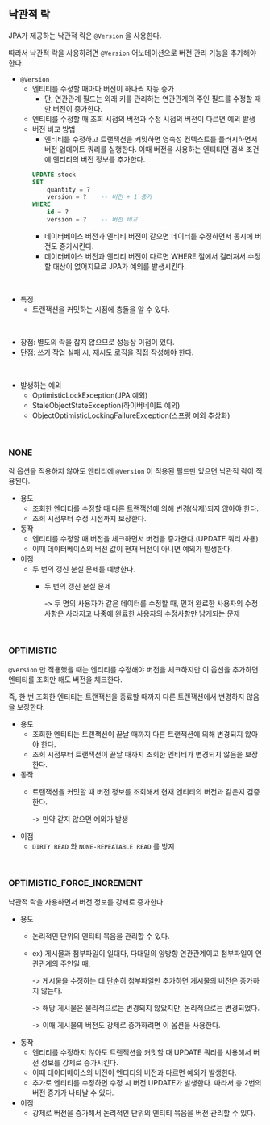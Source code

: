 ## 낙관적 락

JPA가 제공하는 낙관적 락은 `@Version` 을 사용한다.

따라서 낙관적 락을 사용하려면 `@Version` 어노테이션으로 버전 관리 기능을 추가해야 한다.

* `@Version`
  * 엔티티를 수정할 때마다 버전이 하나씩 자동 증가
    * 단, 연관관계 필드는 외래 키를 관리하는 연관관계의 주인 필드를 수정할 때만 버전이 증가한다.
  * 엔티티를 수정할 때 조회 시점의 버전과 수정 시점의 버전이 다르면 예외 발생
  * 버전 비교 방법
    * 엔티티를 수정하고 트랜잭션을 커밋하면 영속성 컨텍스트를 플러시하면서 버전 업데이트 쿼리를 실행한다. 이때 버전을 사용하는 엔티티면 검색 조건에 엔티티의 버전 정보를 추가한다.
    ~~~sql
    UPDATE stock
    SET
        quantity = ?
        version = ?    -- 버전 + 1 증가
    WHERE
        id = ?
        version = ?    -- 버전 비교
    ~~~
    * 데이터베이스 버전과 엔티티 버전이 같으면 데이터를 수정하면서 동시에 버전도 증가시킨다.
    * 데이터베이스 버전과 엔티티 버전이 다르면 WHERE 절에서 걸러져서 수정할 대상이 없어지므로 JPA가 예외를 발생시킨다.

<br/>

* 특징 
  * 트랜잭션을 커밋하는 시점에 충돌을 알 수 있다.

<br/>

* 장점: 별도의 락을 잡지 않으므로 성능상 이점이 있다.
* 단점: 쓰기 작업 실패 시, 재시도 로직을 직접 작성해야 한다.

<br/>

* 발생하는 예외 
  * OptimisticLockException(JPA 예외)
  * StaleObjectStateException(하이버네이트 예외)
  * ObjectOptimisticLockingFailureException(스프링 예외 추상화)

<br/>

### NONE
락 옵션을 적용하지 않아도 엔티티에 `@Version` 이 적용된 필드만 있으면 낙관적 락이 적용된다.

* 용도
  * 조회한 엔티티를 수정할 때 다른 트랜잭션에 의해 변경(삭제)되지 않아야 한다.
  * 조회 시점부터 수정 시점까지 보장한다.
* 동작
  * 엔티티를 수정할 때 버전을 체크하면서 버전을 증가한다.(UPDATE 쿼리 사용)
  * 이때 데이터베이스의 버전 값이 현재 버전이 아니면 예외가 발생한다.
* 이점
  * 두 번의 갱신 분실 문제를 예방한다.
    * 두 번의 갱신 분실 문제
      
      -> 두 명의 사용자가 같은 데이터를 수정할 때, 먼저 완료한 사용자의 수정사항은 사라지고 나중에 완료한 사용자의 수정사항만 남게되는 문제

<br/>

### OPTIMISTIC
`@Version` 만 적용했을 때는 엔티티를 수정해야 버전을 체크하지만 이 옵션을 추가하면 엔티티를 조회만 해도 버전을 체크한다.

즉, 한 번 조회한 엔티티는 트랜잭션을 종료할 때까지 다른 트랜잭션에서 변경하지 않음을 보장한다.

* 용도
  * 조회한 엔티티는 트랜잭션이 끝날 때까지 다른 트랜잭션에 의해 변경되지 않아야 한다.
  * 조회 시점부터 트랜잭션이 끝날 때까지 조회한 엔티티가 변경되지 않음을 보장한다.
* 동작
  * 트랜잭션을 커밋할 때 버전 정보를 조회해서 현재 엔티티의 버전과 같은지 검증한다. 
    
    -> 만약 같지 않으면 예외가 발생
* 이점
  * `DIRTY READ` 와 `NONE-REPEATABLE READ` 를 방지

<br/>

### OPTIMISTIC_FORCE_INCREMENT
낙관적 락을 사용하면서 버전 정보를 강제로 증가한다.

* 용도
  * 논리적인 단위의 엔티티 묶음을 관리할 수 있다.
  * ex) 게시물과 첨부파일이 일대다, 다대일의 양방향 연관관계이고 첨부파일이 연관관계의 주인일 때,
    
    -> 게시물을 수정하는 데 단순히 첨부파일만 추가하면 게시물의 버전은 증가하지 않는다. 

    -> 해당 게시물은 물리적으로는 변경되지 않았지만, 논리적으로는 변경되었다.

    -> 이때 게시물의 버전도 강제로 증가하려면 이 옵션을 사용한다.
* 동작
  * 엔티티를 수정하지 않아도 트랜잭션을 커밋할 때 UPDATE 쿼리를 사용해서 버전 정보를 강제로 증가시킨다.
  * 이때 데이터베이스의 버전이 엔티티의 버전과 다르면 예외가 발생한다.
  * 추가로 엔티티를 수정하면 수정 시 버전 UPDATE가 발생한다. 따라서 총 2번의 버전 증가가 나타날 수 있다.
* 이점
  * 강제로 버전을 증가해서 논리적인 단위의 엔티티 묶음을 버전 관리할 수 있다.